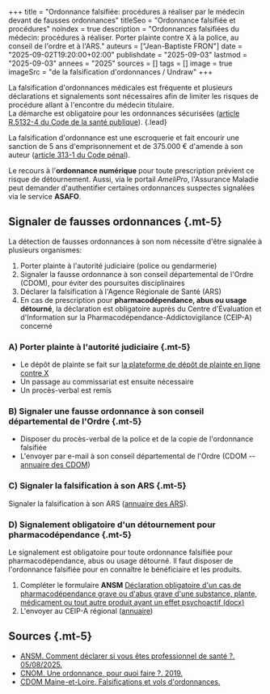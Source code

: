 +++
title = "Ordonnance falsifiée: procédures à réaliser par le médecin devant de fausses ordonnances"
titleSeo = "Ordonnance falsifiée et procédures"
noindex = true
description = "Ordonnances falsifiées du médecin: procédures à réaliser. Porter plainte contre X à la police, au conseil de l'ordre et à l'ARS."
auteurs = ["Jean-Baptiste FRON"]
date = "2025-09-02T19:20:00+02:00"
publishdate = "2025-09-03"
lastmod = "2025-09-03"
annees = "2025"
sources = []
tags = []
image = true
imageSrc = "de la falsification d'ordonnances / Undraw"
+++

La falsification d'ordonnances médicales est fréquente et plusieurs déclarations et signalements sont nécessaires afin de limiter les risques de procédure allant à l'encontre du médecin titulaire.  
La démarche est obligatoire pour les ordonnances sécurisées ([article R.5132-4 du Code de la santé publique]()).
{.lead}

La falsification d'ordonnance est une escroquerie et fait encourir une sanction de 5 ans d'emprisonnement et de 375.000 € d'amende à son auteur ([article 313-1 du Code pénal](https://www.legifrance.gouv.fr/codes/article_lc/LEGIARTI000006418192)).

Le recours à l'**ordonnance numérique** pour toute prescription prévient ce risque de détournement. Aussi, via le portail *AmeliPro*, l'Assurance Maladie peut demander d'authentifier certaines ordonnances suspectes signalées via le service **ASAFO**.

## Signaler de fausses ordonnances {.mt-5}

La détection de fausses ordonnances à son nom nécessite d'être signalée à plusieurs organismes:

1. Porter plainte à l'autorité judiciaire (police ou gendarmerie)
2. Signaler la fausse ordonnance à son conseil départemental de l'Ordre (CDOM), pour éviter des poursuites disciplinaires
3. Déclarer la falsification à l'Agence Régionale de Santé (ARS)
4. En cas de prescription pour **pharmacodépendance, abus ou usage détourné**, la déclaration est obligatoire auprès du Centre d'Évaluation et d'Information sur la Pharmacodépendance-Addictovigilance (CEIP-A) concerné

### A) Porter plainte à l'autorité judiciaire {.mt-5}

- Le dépôt de plainte se fait sur [la plateforme de dépôt de plainte en ligne contre X](https://plainte-en-ligne.masecurite.interieur.gouv.fr/accueil-confirmation)
- Un passage au commissariat est ensuite nécessaire
- Un procès-verbal est remis

### B) Signaler une fausse ordonnance à son conseil départemental de l'Ordre {.mt-5}

- Disposer du procès-verbal de la police et de la copie de l'ordonnance falsifiée
- L'envoyer par e-mail à son conseil départemental de l'Ordre (CDOM -- [annuaire des CDOM](https://www.conseil-national.medecin.fr/lordre-medecins/conseils-regionaux-departementaux/conseils-departementaux-lordre))

### C) Signaler la falsification à son ARS {.mt-5}

Signaler la falsification à son ARS ([annuaire des ARS](https://lannuaire.service-public.fr/navigation/ars)).

### D) Signalement obligatoire d'un détournement pour pharmacodépendance {.mt-5}

Le signalement est obligatoire pour toute ordonnance falsifiée pour pharmacodépendance, abus ou usage détourné. Il faut disposer de l'ordonnance falsifiée pour en connaître le bénéficiaire et les produits.

1. Compléter le formulaire **ANSM** [Déclaration obligatoire d'un cas de pharmacodépendance grave ou d'abus grave d'une substance, plante, médicament ou tout autre produit ayant un effet psychoactif (docx)](https://ansm.sante.fr/uploads/2020/10/20/stupsy-signalement-pharmacodependance-mai2012.docx)
2. L'envoyer au CEIP-A régional ([annuaire](https://ansm.sante.fr/page/liste-des-centres-devaluation-et-dinformation-sur-la-pharmacodependance-addictovigilance-ceip-a))

## Sources {.mt-5}

- [ANSM. Comment déclarer si vous êtes professionnel de santé ?. 05/08/2025.](https://ansm.sante.fr/documents/reference/declarer-un-effet-indesirable/comment-declarer-si-vous-etes-professionnel-de-sante)
- [CNOM. Une ordonnance, pour quoi faire ?. 2019.](https://www.conseil-national.medecin.fr/medecin/exercice/gerer-ordonnances)
- [CDOM Maine-et-Loire. Falsifications et vols d'ordonnances.](https://conseil49.ordre.medecin.fr/falsifications-et-vols-dordonnances)
